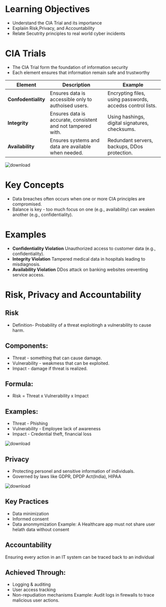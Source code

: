 # Learning Objectives
- Understand the CIA Trial and its importance
- Explaiin Risk,Privacy, and Accountability
- Relate Secutrity principles to real world cyber incidents

# CIA Trials
- The CIA Trial form the foundation of information security
- Each element ensures that information remain safe and trustworthy

|Element             |Description                                                  |Example                                                   |
|--------------------|-------------------------------------------------------------|----------------------------------------------------------|
| **Confodentiality**| Ensures data is accessible only to authoised users.         | Encrypting files, using passwords, accedss control lists.|
| **Integrity**      | Ensures data is accurate, consistent and not tampered with. | Using hashings, digital signatures, checksums.           |
| **Availability**   | Ensures systems and data are available when needed.         | Redundant servers, backups, DDos protection.             |

![download](https://github.com/user-attachments/assets/79b5b55d-f0bb-45cb-bffe-5f2aa33f336c)

# Key Concepts
- Data breaches often occurs when one or more CIA principles are compromised.
- Balance is key - too much focus on one (e.g., availability) can weaken another (e.g., confidentiality).
# Examples
- **Confidentiality Violation** Unauthorized access to customer data (e.g., confidentiality).
- **Integrity Violation** Tampered medical data in hospitals leading to misdiagnosis.
- **Availability Violation** DDos attack on banking websites oreventing service access.

# Risk, Privacy and Accountability
## Risk
- Definition- Probability of a threat exploitingh a vulnerability to cause harm.

## Components:
- Threat - something that can cause damage.
- Vulnerability - weakmess that can be exploited.
- Impact - damage if threat is realized.

## Formula:
- Risk = Threat x Vulnerability x Impact

## Examples:
- Threat - Phishing
- Vulnerability - Employee lack of awareness
- Impact - Credential theft, financial loss



![download](https://github.com/user-attachments/assets/2535e3d7-fe12-49b0-99fb-ab3abc2f17c8)


## Privacy
- Protecting personel and sensitive information of individuals.
- Governed by laws like GDPR, DPDP Act(India), HIPAA

  
![download](https://github.com/user-attachments/assets/af4d39dd-0f89-413a-915a-228a84b60baf)

## Key Practices
- Data minimization
- Informed consent
- Data anonmymization
Example: A Healthcare app must not share user helath data without consent

## Accountability
Ensuring every action in an IT system can be traced back to an individual
## Achieved Through: 
- Logging & auditing
- User access tracking
- Non-repudiation mechanisms
Example: Audit logs in firewalls to trace malicious user actions.
